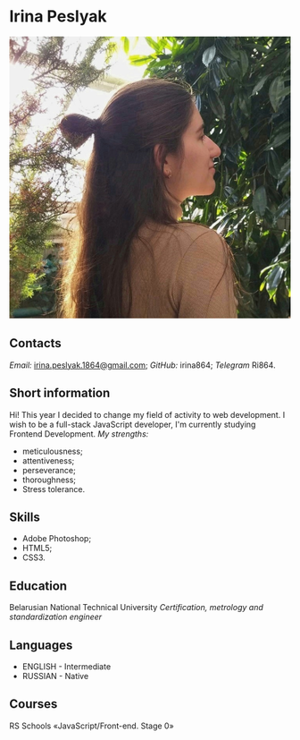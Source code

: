 # Irina Peslyak
![Avatar](\a_v.jpg)
## Contacts
_Email:_ irina.peslyak.1864@gmail.com;
_GitHub:_ irina864;
_Telegram_ Ri864.
## Short information
Hi! This year I decided to change my field of activity to web development. I wish to be a full-stack JavaScript developer,  I'm currently studying Frontend Development.
_My strengths:_
* meticulousness;
* attentiveness;
* perseverance;
* thoroughness;
* Stress tolerance.
## Skills
* Adobe Photoshop;
* HTML5;
* CSS3.
## Education
Belarusian National Technical University
_Certification, metrology and standardization engineer_
## Languages
* ENGLISH - Intermediate
* RUSSIAN - Native
## Courses
RS Schools «JavaScript/Front-end. Stage 0»